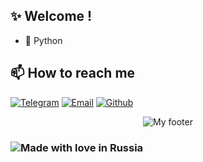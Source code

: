 ## ✨ Welcome !</h2>

- 🐍 Python 


## 📫 How to reach me

[![Telegram](https://img.shields.io/static/v1?style=for-the-badge&logo=telegram&message=telegram&label=&color=4165a3&labelColor=000000)](https://t.me/KhamzinAdel)
[![Email](https://img.shields.io/static/v1?style=for-the-badge&logo=mail&message=mail&label=&color=e8203b&labelColor=000000)](mailto:khamzin.adel@mail.ru)
[![Github](https://img.shields.io/static/v1?style=for-the-badge&logo=github&message=GitHub&label=&color=8b32b8&labelColor=000000)](https://github.com/KhamzinAdel)


<div align="center">
<img src="https://github.com/KhamzinAdel/KhamzinAdel/blob/main/image/footer.gif" alt="My footer"  />
</div>


### ![Made with love in Russia](https://madewithlove.now.sh/ru?heart=true&colorA=%23000000&template=for-the-badge)

